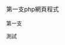 <!DOCTYPE html>
<html lang="en">
<head>
	<meta charset="UTF-8">
	<title>PHP practice1</title>
</head>
<body>
	<p style="font-size: 12pt">
		第一支php網頁程式
	</p>	<p style="font-size: 15 pt">
		第一支
	</p>	<p style="font-size: 30 pt">
		測試
	</p>
	
</body>
</html
